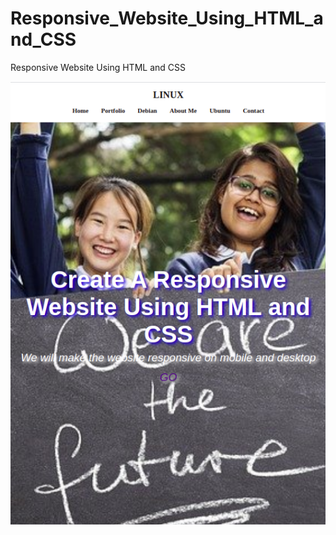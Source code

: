 # Responsive_Website_Using_HTML_and_CSS
Responsive Website Using HTML and CSS

 <img src="https://github.com/sami-an/Responsive_Website_Using_HTML_and_CSS/blob/main/images/github/Screenshot_2021-06-10_19-45-55.png">
